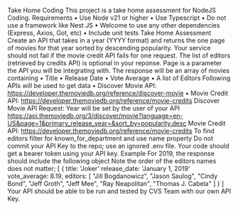 Take Home Coding
This project is a take home assessment for NodeJS Coding.
Requirements
•	Use Node v21 or higher
•	Use Typescript
•	Do not use a framework like Nest JS
•	Welcome to use any other dependencies (Express, Axios, Got, etc)
•	Include unit tests
Take Home Assessment
Create an API that takes in a year (YYYY format) and returns the one page of movies for that year sorted by descending popularity.
Your service should not fail if the movie credit API fails for one request. The list of editors (retrieved by credits API) is optional in your reponse.
Page is a parameter the API you will be integrating with.
The response will be an array of movies containing
•	Title
•	Release Date
•	Vote Average
•	A list of Editors
Following APIs will be used to get data
•	Discover Movie API: https://developer.themoviedb.org/reference/discover-movie
•	Movie Credit API: https://developer.themoviedb.org/reference/movie-credits
Discover Movie API Request: Year will be set by the user of your API https://api.themoviedb.org/3/discover/movie?language=en-US&page=1&primary_release_year=&sort_by=popularity.desc
Movie Credit API: https://developer.themoviedb.org/reference/movie-credits
To find editors filter for known_for_department and use name property
Do not commit your API Key to the repo; use an ignored .env file. Your code should get a bearer token using your API key.
Example
For 2019, the response should include the following object Note the order of the editors names does not matter;
[
    {
        title: 'Joker'
        release_date: 'January 1, 2019'
        vote_average: 8.19,
        editors: [
            "Jill Bogdanowicz",
            "Jason Saulog",
            "Cindy Bond",
            "Jeff Groth",
            "Jeff Mee",
            "Ray Neapolitan",
            "Thomas J. Cabela"
        ]
    }
]
Your API should be able to be run and tested by CVS Team with our own API Key.
